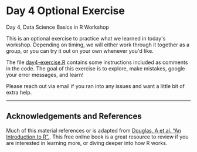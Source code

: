 Day 4 Optional Exercise
================
Day 4, Data Science Basics in R Workshop

This is an optional exercise to practice what we learned in today's workshop. 
Depending on timing, we will either work through it together as a group, or you can try it out on your own whenever you'd like.

The file [day4-exercise.R](https://github.com/seaneff/data-science-basics-2023/tree/main/day4/optional-exercise/day4-exercise.R) contains some instructions included as comments in the code. The goal of this exercise is to explore, make mistakes, google your error messages, and learn! 

Please reach out via email if you ran into any issues and want a little bit of extra help.

------------------------------------------------------------------------

## Acknowledgements and References

Much of this material references or is adapted from [Douglas, A et al. “An Introduction to R”.](https://intro2r.com/). This free online book is a great resource to review if you are interested in learning more, or diving deeper into how R works.